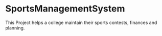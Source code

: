 # SportsManagementSystem

This Project helps a college maintain their sports contests, finances and planning.
